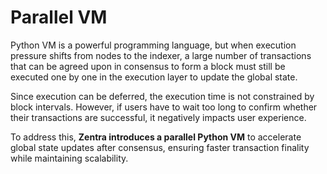 # Parallel VM

Python VM is a powerful programming language, but when execution pressure shifts from nodes to the indexer, a large number of transactions that can be agreed upon in consensus to form a block must still be executed one by one in the execution layer to update the global state.

Since execution can be deferred, the execution time is not constrained by block intervals. However, if users have to wait too long to confirm whether their transactions are successful, it negatively impacts user experience.

To address this, **Zentra introduces a parallel Python VM** to accelerate global state updates after consensus, ensuring faster transaction finality while maintaining scalability.
